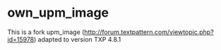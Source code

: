 # own_upm_image

This is a fork upm_image (http://forum.textpattern.com/viewtopic.php?id=15978) adapted to version TXP 4.8.1

